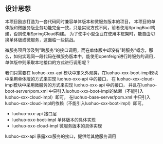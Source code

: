 ## 设计思想

本项目励志打造为一套代码同时兼容单体版本和微服务版本的项目，
本项目的单体版和微服务版业务功能完全一致，只是实现方式不同，前者使用SpringBoot构建，否则使用SpringCloud构建。
为了使中小型企业在使用本框架时，能自由切换单体版或微服务，这面临一些挑战。

微服务项目涉及到”跨服务“的接口调用，而在单体版中却没有”跨服务“概念，那么，如何实现同一段代码在微服务版本中，能使用openfeign进行跨服务的调用，
单体版中则采取本地接口的方式进行调用呢？

我们只需要在 luohuo-xxx-api 模块中定义外观类，在luohuo-xxx-boot-impl模块中采用单体版的方式来实现 luohuo-xxx-api 中的接口，
在 luohuo-xxx-cloud-impl模块中采用微服务的方式来实现 luohuo-xxx-api 中的接口，
并且在luohuo-boot-server/pom.xml 中只引入luohuo-xxx-boot-impl的依赖（不能引入luohuo-xxx-cloud-impl）即可，
在luohuo-base-server/pom.xml 中只引入luohuo-xxx-cloud-impl的依赖（不能引入luohuo-xxx-boot-impl）即可。

- luohuo-xxx-api
  接口层
- luohuo-xxx-boot-impl
  单体版本的具体实现
- luohuo-xxx-cloud-impl
  微服务版本的具体实现


luohuo-xxx-api 暴露xxx服务的接口，提供给其他服务调用 